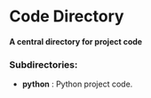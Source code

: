 # Code Directory
#### A central directory for project code

### Subdirectories:

 - **python** : Python project code. 

